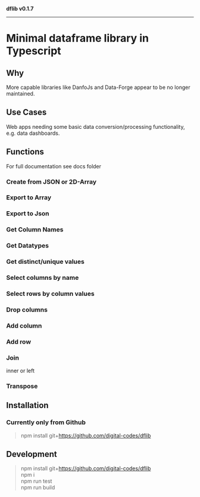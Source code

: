 **dflib v0.1.7**

***

# Minimal dataframe library in Typescript

## Why

More capable libraries like DanfoJs and Data-Forge appear to be no longer maintained.

## Use Cases
Web apps needing some basic data conversion/processing functionality, e.g. data dashboards.

## Functions

For full documentation see docs folder

### Create from JSON or 2D-Array

### Export to Array

### Export to Json 

### Get Column Names

### Get Datatypes

### Get distinct/unique values

### Select columns by name

### Select rows by column values

### Drop columns

### Add column

### Add row

### Join
inner or left

### Transpose

## Installation

### Currently only from Github

> npm install git+https://github.com/digital-codes/dflib

## Development

> npm install git+https://github.com/digital-codes/dflib  
npm i  
npm run test  
npm run build
